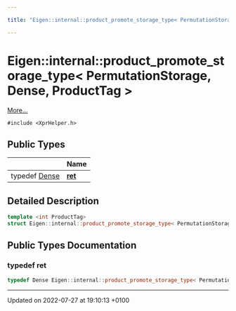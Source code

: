 ```yaml
---

title: "Eigen::internal::product_promote_storage_type< PermutationStorage, Dense, ProductTag >"

---
```


# Eigen::internal::product_promote_storage_type< PermutationStorage, Dense, ProductTag >



 [More...](#detailed-description)


`#include <XprHelper.h>`

## Public Types

|                | Name           |
| -------------- | -------------- |
| typedef <a href="http://example.org/classes/structeigen_1_1dense/">Dense</a> | **[ret](http://example.org/classes/structeigen_1_1internal_1_1product__promote__storage__type_3_01permutationstorage_00_01dense_00_01producttag_01_4/#typedef-ret)**  |

## Detailed Description

```cpp
template <int ProductTag>
struct Eigen::internal::product_promote_storage_type< PermutationStorage, Dense, ProductTag >;
```

## Public Types Documentation

### typedef ret

```cpp
typedef Dense Eigen::internal::product_promote_storage_type< PermutationStorage, Dense, ProductTag >::ret;
```


-------------------------------

Updated on 2022-07-27 at 19:10:13 +0100